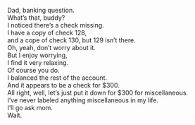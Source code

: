 
Dad, banking question.   
What’s that, buddy?   
I noticed there’s a check missing.   
I have a copy of check 128,    
and a cope of check 130, but 129 isn’t there.   
Oh, yeah, don’t worry about it.   
But I enjoy worrying,   
I find it very relaxing.   
Of course you do.   
I balanced the rest of the account.   
And it appears to be a check for $300.   
All right, well, let’s just put it down for $300 for miscellaneous.   
I’ve never labeled anything miscellaneous in my life.   
I’ll go ask mom.   
Wait.   


